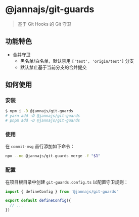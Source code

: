 # @jannajs/git-guards

> 基于 Git Hooks 的 Git 守卫

## 功能特色

- 合并守卫
  - 黑名单/白名单，默认禁用 `['test', 'origin/test']` 分支
  - 默认禁止基于当前分支的合并提交

## 如何使用

### 安装

```sh
$ npm i -D @jannajs/git-guards
# yarn add -D @jannajs/git-guards
# pnpm add -D @jannajs/git-guards
```

### 使用

在 `commit-msg` 首行添加如下命令：

```sh
npx --no @jannajs/git-guards merge -f "$1"
```

### 配置

在项目根目录中创建 `git-guards.config.ts` 以配置守卫规则：

```ts
import { defineConfig } from '@jannajs/git-guards'

export default defineConfig({
  // ...
})
```

